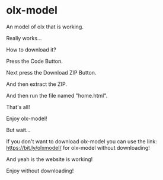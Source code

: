 # olx-model
An model of olx that is working.

Really works...

How to download it?

Press the Code Button.

Next press the Download ZIP Button.

And then extract the ZIP.

And then run the file named "home.html".

That's all!

Enjoy olx-model!

But wait...

If you don't want to download olx-model you can use the link: https://bit.ly/olxmodel/ for olx-model without downloading! 

And yeah is the website is working!

Enjoy without downloading!
